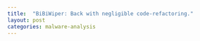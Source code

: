 ```yaml
---
title:  "BiBiWiper: Back with negligible code-refactoring."
layout: post
categories: malware-analysis
---
```


